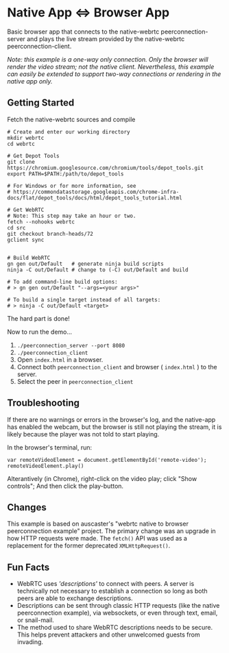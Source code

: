 # Native App <=> Browser App
Basic browser app that connects to the native-webrtc peerconnection-server and plays the live stream provided by the native-webrtc peerconnection-client.

_Note: this example is a one-way only connection. Only the browser will render the video stream; not the native client. Nevertheless, this example can easily be extended to support two-way connections or rendering in the native app only._

## Getting Started

Fetch the native-webrtc sources and compile
```
# Create and enter our working directory
mkdir webrtc
cd webrtc

# Get Depot Tools
git clone https://chromium.googlesource.com/chromium/tools/depot_tools.git
export PATH=$PATH:/path/to/depot_tools

# For Windows or for more information, see
# https://commondatastorage.googleapis.com/chrome-infra-docs/flat/depot_tools/docs/html/depot_tools_tutorial.html

# Get WebRTC
# Note: This step may take an hour or two.
fetch --nohooks webrtc
cd src
git checkout branch-heads/72
gclient sync


# Build WebRTC
gn gen out/Default   # generate ninja build scripts
ninja -C out/Default # change to (-C) out/Default and build

# To add command-line build options:
# > gn gen out/Default "--args=<your args>"

# To build a single target instead of all targets:
# > ninja -C out/Default <target>
```
The hard part is done!

Now to run the demo...

1. `./peerconnection_server --port 8080`
2. `./peerconnection_client`
3. Open `index.html` in a browser.
4. Connect both `peerconnection_client` and browser ( `index.html` ) to the server.
5. Select the peer in `peerconnection_client`

## Troubleshooting

If there are no warnings or errors in the browser's log, and the native-app has enabled the webcam, but the browser is still not playing the stream, it is likely because the player was not told to start playing.

In the browser's terminal, run:
```
var remoteVideoElement = document.getElementById('remote-video');
remoteVideoElement.play()
```
Alterantively (in Chrome), right-click on the video play; click "Show controls"; And then click the play-button.

## Changes

This example is based on auscaster's "webrtc native to browser peerconnection example" project. The primary change was an upgrade in how HTTP requests were made. The `fetch()` API was used as a replacement for the former deprecated `XMLHttpRequest()`.

## Fun Facts

* WebRTC uses _'descriptions'_ to connect with peers. A server is technically not necessary to establish a connection so long as both peers are able to exchange descriptions.
* Descriptions can be sent through classic HTTP requests (like the native peerconnection example), via websockets, or even through text, email, or snail-mail.
* The method used to share WebRTC descriptions needs to be secure. This helps prevent attackers and other unwelcomed guests from invading.

